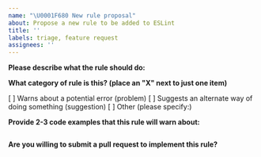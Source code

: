 ```yaml
---
name: "\U0001F680 New rule proposal"
about: Propose a new rule to be added to ESLint
title: ''
labels: triage, feature request
assignees: ''
---
```


**Please describe what the rule should do:**

**What category of rule is this? (place an "X" next to just one item)**

[ ] Warns about a potential error (problem)
[ ] Suggests an alternate way of doing something (suggestion)
[ ] Other (please specify:)

**Provide 2-3 code examples that this rule will warn about:**

<!-- Put your code examples here -->

```html

```

**Are you willing to submit a pull request to implement this rule?**
